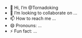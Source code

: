 - 👋 Hi, I’m @Tornadoking
- 💞️ I’m looking to collaborate on ...
- 📫 How to reach me ...
- 😄 Pronouns: ...
- ⚡ Fun fact: ...

<!---
Tornadoking/Tornadoking is a ✨ special ✨ repository because its `README.md` (this file) appears on your GitHub profile.
You can click the Preview link to take a look at your changes.
--->
